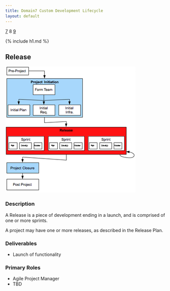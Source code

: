 ```yaml
---
title: Domain7 Custom Development Lifecycle
layout: default
---
```


[7](7.html) 8 [9](9.html)

{% include h1.md %}

## Release

![Figure ](../images/lifecycle/8.png)

### Description

A Release is a piece of development ending in a launch, and is comprised of one or more sprints.

A project may have one or more releases, as described in the Release Plan.

### Deliverables
* Launch of functionality


### Primary Roles 
* Agile Project Manager
* TBD
